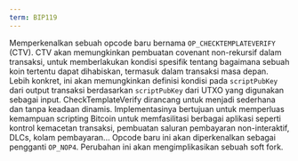 ```yaml
---
term: BIP119
---
```


Memperkenalkan sebuah opcode baru bernama `OP_CHECKTEMPLATEVERIFY` (CTV). CTV akan memungkinkan pembuatan covenant non-rekursif dalam transaksi, untuk memberlakukan kondisi spesifik tentang bagaimana sebuah koin tertentu dapat dihabiskan, termasuk dalam transaksi masa depan. Lebih konkret, ini akan memungkinkan definisi kondisi pada `scriptPubKey` dari output transaksi berdasarkan `scriptPubKey` dari UTXO yang digunakan sebagai input. CheckTemplateVerify dirancang untuk menjadi sederhana dan tanpa keadaan dinamis. Implementasinya bertujuan untuk memperluas kemampuan scripting Bitcoin untuk memfasilitasi berbagai aplikasi seperti kontrol kemacetan transaksi, pembuatan saluran pembayaran non-interaktif, DLCs, kolam pembayaran... Opcode baru ini akan diperkenalkan sebagai pengganti `OP_NOP4`. Perubahan ini akan mengimplikasikan sebuah soft fork.